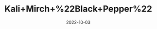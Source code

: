 ---
title: 'Kali+Mirch+%22Black+Pepper%22'
date: '2022-10-03' 
metatag: '' 
inventory: '0' 
draft: false 
# meta description 
shortDescripton: 'It+is+high+in+antioxidants+and+has+anti-inflammatory+properties.%ef%bf%bd'
description: 'Spices'
longdescription: ''
featured: True
# product Price
price: '80.0'
# Product Short Description
shortDescription: 'It+is+high+in+antioxidants+and+has+anti-inflammatory+properties.%ef%bf%bd'
productID: '9C1A9AF0-ED22-ED11-9968-005056B3A416'
type: 'products'
category: 'Spices' 
thumnailproduct: 'https://eraconnect.blob.core.windows.net/product-images/aminsaddiquidawakhana/9C1A9AF0-ED22-ED11-9968-005056B3A416.webp' 
images:
  - image: 'https://eraconnect.blob.core.windows.net/product-images/aminsaddiquidawakhana/9C1A9AF0-ED22-ED11-9968-005056B3A416.webp'  
Variants:
---